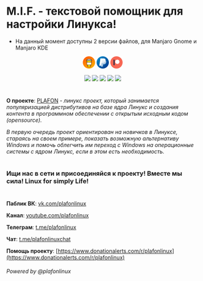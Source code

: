 # M.I.F. - текстовой помощник для настройки Линукса! 

- На данный момент доступны 2 версии файлов, для Manjaro Gnome и Manjaro KDE

<p align="center">
<a href="https://www.donationalerts.com/r/donplafon"><img width="32px" src="https://raw.githubusercontent.com/adi1090x/files/master/other/1.png" alt="Buy Me A Coffee - Купить мне кофе"></a>
<a href="https://paypal.me/godofgnome?locale.x=ru_RU"><img width="32px" src="https://raw.githubusercontent.com/adi1090x/files/master/other/3.png" alt="Support me on Paypal"></a>
<a href="https://www.patreon.com/plafonlinux"><img width="32px" src="https://raw.githubusercontent.com/adi1090x/files/master/other/4.png" alt="Support me on Patreon"></a>
</p>

<p align="center">
  <img src="https://img.shields.io/badge/Поддерживается%3F-Да-green?style=flat-square">
  <img src="https://img.shields.io/github/license/plafonlinux/MIF?style=flat-square">
  <img src="https://img.shields.io/github/stars/plafonlinux/MIF?style=flat-square">
  <img src="https://img.shields.io/github/forks/plafonlinux/MIF?color=teal&style=flat-square">
  <img src="https://img.shields.io/github/issues/plafonlinux/MIF?color=violet&style=flat-square">
</p>

#

<b>О проекте</b>: [PLAFON](https://vk.com/plafonlinux) - <i>линукс проект, который занимается популяризацией дистрибутивов на базе ядра Линукс и создания контента в программном обеспечении с открытым исходным кодом (opensource).

В первую очередь проект ориентирован на новичков в Линуксе, стараясь на своем примере, показать возможную альтернативу Windows и помочь облегчить им переход с Windows на операционные системы с ядром Линукс, если в этом есть необходимость.
</i>

#

### Ищи нас в сети и присоединяйся к проекту! Вместе мы сила! Linux for simply Life!
  
#

<b>Паблик ВК</b>: [vk.com/plafonlinux](vk.com/plafonlinux)

<b>Канал</b>: [youtube.com/plafonlinux](youtube.com/plafonlinux)

<b>Телеграм</b>: [t.me/plafonlinux](t.me/plafonlinux)

<b>Чат</b>: [t.me/plafonlinuxchat](t.me/plafonlinuxchat)

<b>Помощь проекту</b>: [https://www.donationalerts.com/r/plafonlinux](https://www.donationalerts.com/r/plafonlinux)

###### Powered by @plafonlinux
